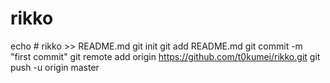 # rikko
echo # rikko >> README.md
git init
git add README.md
git commit -m "first commit"
git remote add origin https://github.com/t0kumei/rikko.git
git push -u origin master

